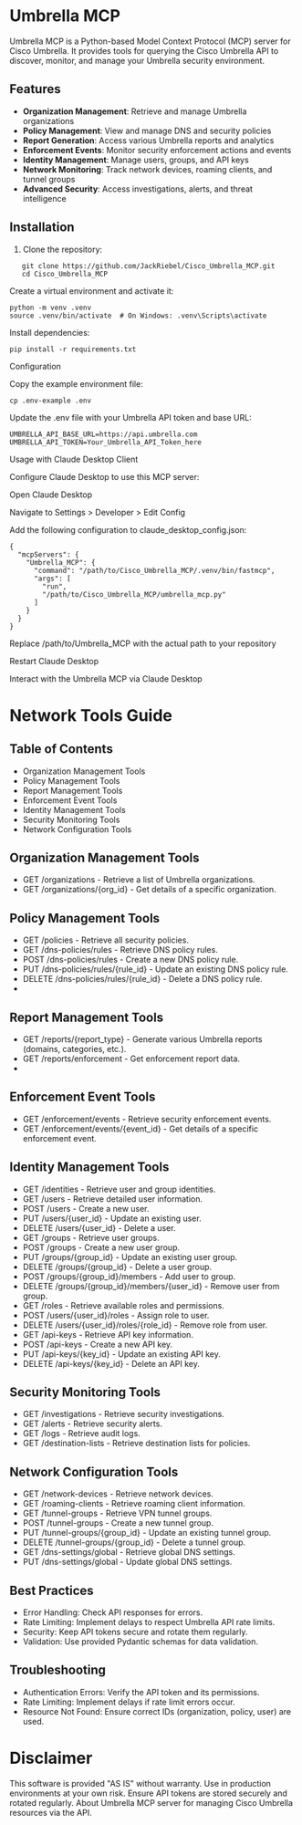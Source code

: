 # Umbrella MCP

Umbrella MCP is a Python-based Model Context Protocol (MCP) server for Cisco Umbrella. It provides tools for querying the Cisco Umbrella API to discover, monitor, and manage your Umbrella security environment.


## Features

- **Organization Management**: Retrieve and manage Umbrella organizations
- **Policy Management**: View and manage DNS and security policies
- **Report Generation**: Access various Umbrella reports and analytics
- **Enforcement Events**: Monitor security enforcement actions and events
- **Identity Management**: Manage users, groups, and API keys
- **Network Monitoring**: Track network devices, roaming clients, and tunnel groups
- **Advanced Security**: Access investigations, alerts, and threat intelligence

## Installation

1. Clone the repository:

```
   git clone https://github.com/JackRiebel/Cisco_Umbrella_MCP.git
   cd Cisco_Umbrella_MCP
```

Create a virtual environment and activate it:
```
python -m venv .venv
source .venv/bin/activate  # On Windows: .venv\Scripts\activate
```

Install dependencies:
```
pip install -r requirements.txt
```


Configuration

Copy the example environment file:
```
cp .env-example .env
```

Update the .env file with your Umbrella API token and base URL:
```
UMBRELLA_API_BASE_URL=https://api.umbrella.com
UMBRELLA_API_TOKEN=Your_Umbrella_API_Token_here
```


Usage with Claude Desktop Client

Configure Claude Desktop to use this MCP server:

Open Claude Desktop

Navigate to Settings > Developer > Edit Config

Add the following configuration to claude_desktop_config.json:
```
{
  "mcpServers": {
    "Umbrella_MCP": {
      "command": "/path/to/Cisco_Umbrella_MCP/.venv/bin/fastmcp",
      "args": [
        "run",
        "/path/to/Cisco_Umbrella_MCP/umbrella_mcp.py"
      ]
    }
  }
}
```

Replace /path/to/Umbrella_MCP with the actual path to your repository



Restart Claude Desktop

Interact with the Umbrella MCP via Claude Desktop


# Network Tools Guide
## Table of Contents

- Organization Management Tools
- Policy Management Tools
- Report Management Tools
- Enforcement Event Tools
- Identity Management Tools
- Security Monitoring Tools
- Network Configuration Tools

## Organization Management Tools
- GET /organizations - Retrieve a list of Umbrella organizations.
- GET /organizations/{org_id} - Get details of a specific organization.
  
## Policy Management Tools
- GET /policies - Retrieve all security policies.
- GET /dns-policies/rules - Retrieve DNS policy rules.
- POST /dns-policies/rules - Create a new DNS policy rule.
- PUT /dns-policies/rules/{rule_id} - Update an existing DNS policy rule.
- DELETE /dns-policies/rules/{rule_id} - Delete a DNS policy rule.
- 
## Report Management Tools
- GET /reports/{report_type} - Generate various Umbrella reports (domains, categories, etc.).
- GET /reports/enforcement - Get enforcement report data.
- 
## Enforcement Event Tools
- GET /enforcement/events - Retrieve security enforcement events.
- GET /enforcement/events/{event_id} - Get details of a specific enforcement event.

## Identity Management Tools
- GET /identities - Retrieve user and group identities.
- GET /users - Retrieve detailed user information.
- POST /users - Create a new user.
- PUT /users/{user_id} - Update an existing user.
- DELETE /users/{user_id} - Delete a user.
- GET /groups - Retrieve user groups.
- POST /groups - Create a new user group.
- PUT /groups/{group_id} - Update an existing user group.
- DELETE /groups/{group_id} - Delete a user group.
- POST /groups/{group_id}/members - Add user to group.
- DELETE /groups/{group_id}/members/{user_id} - Remove user from group.
- GET /roles - Retrieve available roles and permissions.
- POST /users/{user_id}/roles - Assign role to user.
- DELETE /users/{user_id}/roles/{role_id} - Remove role from user.
- GET /api-keys - Retrieve API key information.
- POST /api-keys - Create a new API key.
- PUT /api-keys/{key_id} - Update an existing API key.
- DELETE /api-keys/{key_id} - Delete an API key.
  
## Security Monitoring Tools
- GET /investigations - Retrieve security investigations.
- GET /alerts - Retrieve security alerts.
- GET /logs - Retrieve audit logs.
- GET /destination-lists - Retrieve destination lists for policies.
  
## Network Configuration Tools
- GET /network-devices - Retrieve network devices.
- GET /roaming-clients - Retrieve roaming client information.
- GET /tunnel-groups - Retrieve VPN tunnel groups.
- POST /tunnel-groups - Create a new tunnel group.
- PUT /tunnel-groups/{group_id} - Update an existing tunnel group.
- DELETE /tunnel-groups/{group_id} - Delete a tunnel group.
- GET /dns-settings/global - Retrieve global DNS settings.
- PUT /dns-settings/global - Update global DNS settings.
  
## Best Practices
- Error Handling: Check API responses for errors.
- Rate Limiting: Implement delays to respect Umbrella API rate limits.
- Security: Keep API tokens secure and rotate them regularly.
- Validation: Use provided Pydantic schemas for data validation.

## Troubleshooting
- Authentication Errors: Verify the API token and its permissions.
- Rate Limiting: Implement delays if rate limit errors occur.
- Resource Not Found: Ensure correct IDs (organization, policy, user) are used.

# Disclaimer
This software is provided "AS IS" without warranty. Use in production environments at your own risk. Ensure API tokens are stored securely and rotated regularly.
About
Umbrella MCP server for managing Cisco Umbrella resources via the API.

